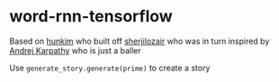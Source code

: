 # word-rnn-tensorflow

Based on [hunkim](https://github.com/hunkim/word-rnn-tensorflow) who built off [sherjilozair](https://github.com/sherjilozair/char-rnn-tensorflow) who was in turn inspired by [Andrej Karpathy](https://github.com/karpathy/char-rnn) who is just a baller

Use `generate_story.generate(prime)` to create a story